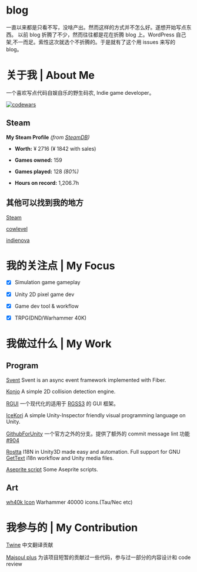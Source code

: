 # blog
一直以来都是只看不写，没啥产出。然而这样的方式并不怎么好。遂想开始写点东西。
以前 blog 折腾了不少，然而往往都是花在折腾 blog 上。WordPress 自己架,不一而足。索性这次就选个不折腾的。于是就有了这个用 issues 来写的 blog。

# 关于我 | About Me
一个喜欢写点代码自娱自乐的野生码农, Indie game developer。

[![codewars](https://www.codewars.com/users/shitake/badges/large)](https://www.codewars.com/users/shitake/)

## Steam
**My Steam Profile** *(from [SteamDB](https://steamdb.info/calculator/76561198186985262/?cc=cn))*


* **Worth:** ¥ 2716 (¥ 1842 with sales)

* **Games owned:** 159

* **Games played:** 128 *(80%)*

* **Hours on record:** 1,206.7h

## 其他可以找到我的地方
[Steam](https://steamcommunity.com/id/shitake_/)

[cowlevel](https://cowlevel.net/people/shitake)

[indienova](https://indienova.com/home)

# 我的关注点 | My Focus
- [x] Simulation game gameplay
- [X] Unity 2D pixel game dev
- [x] Game dev tool & workflow
- [x] TRPG(DND/Warhammer 40K)


# 我做过什么 | My Work

## Program
[Svent](http://github.com/molingyu/sventjs) Svent is an async event framework implemented with Fiber.

[Konjo](https://github.com/kagamiNekoClub/konjo) A simple 2D collision detection engine.

[RGUI](http://github.com/molingyu/rgui) 一个现代化的适用于 [RGSS3](http://miaowm5.github.io/RMVA-F1/RPGVXAcecn/rgss/index.html) 的 GUI 框架。

[IceKori](https://github.com/molingyu/IceKori) A simple Unity-Inspector friendly visual programming language on Unity.

[GithubForUnity](https://github.com/molingyu/Unity) 一个官方之外的分支。提供了额外的 commit message lint 功能 [#904](https://github.com/github-for-unity/Unity/pull/904)

[Rostta](https://github.com/molingyu/Rostta) I18N in Unity3D made easy and automation. Full support for GNU [GetText](https://www.gnu.org/software/gettext/) i18n workflow and Unity media files.

[Aseprite script](https://github.com/molingyu/AsepriteScript) Some Aseprite scripts.

## Art
[wh40k Icon](https://github.com/Warhammer40kGroup/wh40k-icon) Warhammer 40000 icons.(Tau/Nec etc)

# 我参与的 | My Contribution
[Twine](https://github.com/klembot/twinejs) 中文翻译贡献

[Majsoul plus](https://github.com/MajsoulPlus/majsoul-plus) 为该项目短暂的贡献过一些代码，参与过一部分的内容设计和 code review
